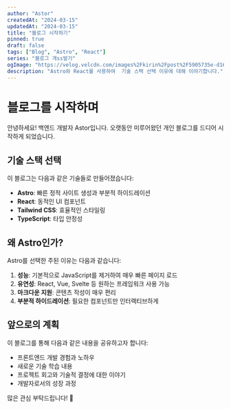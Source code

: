 ```yaml
---
author: "Astor"
createdAt: "2024-03-15"
updatedAt: "2024-03-15"
title: "블로그 시작하기"
pinned: true
draft: false
tags: ["Blog", "Astro", "React"]
series: "블로그 개ss발기"
ogImage: "https://velog.velcdn.com/images%2Fkirin%2Fpost%2F5905735e-d16a-440e-bd7e-8cbe3df2cc41%2Fimage.png"
description: "Astro와 React를 사용하여  기술 스택 선택 이유에 대해 이야기합니다."
---
```


# 블로그를 시작하며

안녕하세요! 백엔드 개발자 Astor입니다.
오랫동안 미루어왔던 개인 블로그를 드디어 시작하게 되었습니다.

## 기술 스택 선택

이 블로그는 다음과 같은 기술들로 만들어졌습니다:

- **Astro**: 빠른 정적 사이트 생성과 부분적 하이드레이션
- **React**: 동적인 UI 컴포넌트
- **Tailwind CSS**: 효율적인 스타일링
- **TypeScript**: 타입 안정성

## 왜 Astro인가?

Astro를 선택한 주된 이유는 다음과 같습니다:

1. **성능**: 기본적으로 JavaScript를 제거하여 매우 빠른 페이지 로드
2. **유연성**: React, Vue, Svelte 등 원하는 프레임워크 사용 가능
3. **마크다운 지원**: 콘텐츠 작성이 매우 편리
4. **부분적 하이드레이션**: 필요한 컴포넌트만 인터랙티브하게

## 앞으로의 계획

이 블로그를 통해 다음과 같은 내용을 공유하고자 합니다:

- 프론트엔드 개발 경험과 노하우
- 새로운 기술 학습 내용
- 프로젝트 회고와 기술적 결정에 대한 이야기
- 개발자로서의 성장 과정

많은 관심 부탁드립니다! 🚀
